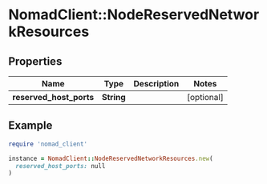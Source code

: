 # NomadClient::NodeReservedNetworkResources

## Properties

| Name | Type | Description | Notes |
| ---- | ---- | ----------- | ----- |
| **reserved_host_ports** | **String** |  | [optional] |

## Example

```ruby
require 'nomad_client'

instance = NomadClient::NodeReservedNetworkResources.new(
  reserved_host_ports: null
)
```

